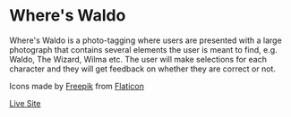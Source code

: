 # Where's Waldo

Where's Waldo is a photo-tagging where users are presented with a large photograph that contains several elements the user is meant to find, e.g. Waldo, The Wizard, Wilma etc. The user will make selections for each character and they will get feedback on whether they are correct or not.

Icons made by [Freepik](https://www.freepik.com) from [Flaticon](https://www.flaticon.com/)

[Live Site](https://where-is-wally.herokuapp.com/)
